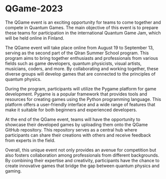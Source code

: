 # QGame-2023
The QGame event is an exciting opportunity for teams to come together and compete in Quantum Games. The main objective of this event is to prepare these teams for participation in the international Quantum Game Jam, which will be held online in Finland. 

The QGame event will take place online from August 19 to September 13, serving as the second part of the QIran Summer School program. This program aims to bring together enthusiasts and professionals from various fields such as game developers, quantum physicists, visual artists, musicians, coders, and more. By collaborating and working together, these diverse groups will develop games that are connected to the principles of quantum physics.

During the program, participants will utilize the Pygame platform for game development. Pygame is a popular framework that provides tools and resources for creating games using the Python programming language. This platform offers a user-friendly interface and a wide range of features that make it suitable for both beginners and experienced developers.

At the end of the QGame event, teams will have the opportunity to showcase their developed games by uploading them onto the QGame GitHub repository. This repository serves as a central hub where participants can share their creations with others and receive feedback from experts in the field.

Overall, this unique event not only provides an avenue for competition but also fosters collaboration among professionals from different backgrounds. By combining their expertise and creativity, participants have the chance to create innovative games that bridge the gap between quantum physics and gaming.
